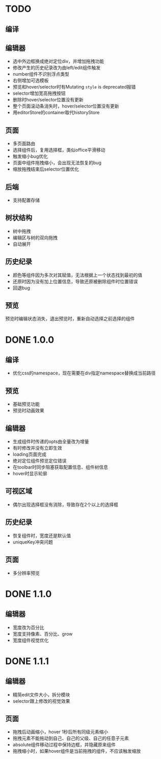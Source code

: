 TODO
===================

## 编译

## 编辑器
- 选中外边框换成绝对定位div，并增加拖拽功能
- 修改产生的历史纪录改为由left/edit组件触发
- number组件不识别浮点类型
- 右侧增加可选模板
- 预览和hover/selector时有Mutating `style` is deprecated报错
- selector增加宽高拖拽按钮
- 删除时hover/selector位置没有更新
- 整个页面滚动条消失时，hover/selector位置没有更新
- 用editorStore的container取代historyStore

## 页面
- 多页面路由
- 选择组件后，复用选择框，类似office平滑移动
- 触发缩小bug优化
- 页面中组件拖拽缩小，会出现无法恢复的bug
- 缩放拖拽结束后selector位置优化

## 后端
- 支持配置存储

## 树状结构
- 树中拖拽
- 编辑区与树的双向拖拽
- 自动展开

## 历史纪录
- 颜色等组件因为多次对其赋值，无法根据上一个状态找到最初的值
- 还原时因为没有加上位置信息，导致还原被删除组件时位置错误
- 回退bug

## 预览

预览时编辑状态消失，退出预览时，重新自动选择之前选择的组件

DONE 1.0.0
===================

## 编译
- 优化css的namespace，现在需要在div指定namespace替换成当前路径

## 预览
- 基础预览功能
- 预览时动画效果

## 编辑器
- 生成组件时传递的opts由全量改为增量
- 有时修改并没有立即生效
- loading页面完成
- 绝对定位组件预览定位错误
- 在toolbar时同步阻塞获取配置信息、组件树信息
- hover时显示轮廓

## 可视区域
- 偶尔出现选择框没有消除，导致存在2个以上的选择框

## 历史纪录
- 恢复组件时，宽度还是默认值
- uniqueKey冲突问题

## 页面
- 多分辨率预览

DONE 1.1.0
===================

## 编辑器
- 宽度改为百分比
- 宽度支持像素、百分比、grow
- 宽度组件视觉优化

DONE 1.1.1
===================

## 编辑器
- 精简edit文件大小，拆分模块
- selector跟上修改的视觉效果

## 页面
- 拖拽后动画缩小，hover 1秒后所有同级元素缩小
- 拖拽元素不能拖动到自己、自己的父级、自己的任意子元素
- absolute组件移动过程中保持边框，并隐藏原来组件
- 拖拽缩小时，如果hover组件是当前拖拽的组件，不应该触发缩放